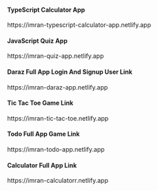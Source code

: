 <html>

  <head>
    
  </head>
  <body>
    <h4>TypeScript Calculator App</h4>
    <p>
     https://imran-typescript-calculator-app.netlify.app
    </p>
    <h4>JavaScript Quiz App</h4>
    <p>
     https://imran-quiz-app.netlify.app
    </p>
    <h4>Daraz Full App Login And Signup User Link</h4>
    <p>
     https://imran-daraz-app.netlify.app
    </p>
    <h4>Tic Tac Toe Game Link</h4>
    <p>
     https://imran-tic-tac-toe.netlify.app
    </p>
    <h4>Todo Full App Game Link</h4>
    <p>
     https://imran-todo-app.netlify.app
    </p>
    <h4>Calculator Full App Link</h4>
    <p>
     https://imran-calculatorr.netlify.app
    </p>
  </body>

</html>
